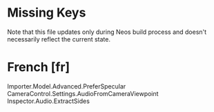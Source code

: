 # Missing Keys
Note that this file updates only during Neos build process and doesn't necessarily reflect the current state.

# French [fr]
Importer.Model.Advanced.PreferSpecular  
CameraControl.Settings.AudioFromCameraViewpoint  
Inspector.Audio.ExtractSides  

